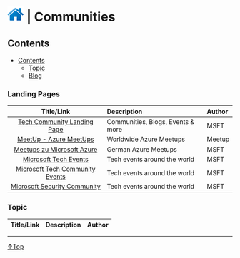 # [![Home](/img/home.png)](../README.md "Home") | Communities

## Contents
- [Contents](#contents)
    - [Topic](#Topic)
    - [Blog](#blog)

### Landing Pages
|                                                   Title/Link                                                    | Description                       | Author |
| :-------------------------------------------------------------------------------------------------------------: | :-------------------------------- | :----- |
|                       [Tech Community Landing Page](https://techcommunity.microsoft.com/)                       | Communities, Blogs, Events & more | MSFT   |
|                         [MeetUp - Azure MeetUps](https://www.meetup.com/topics/azure/)                          | Worldwide Azure Meetups           | Meetup |
|      [Meetups zu Microsoft Azure](https://www.microsoft.com/de-de/techwiese/community/meetups/azure.aspx)       | German Azure Meetups              | MSFT   |
|               [Microsoft Tech Events](https://techcommunity.microsoft.com/t5/events/ct-p/Events)                | Tech events around the world      | MSFT   |
| [Microsoft Tech Community Events](https://techcommunity.microsoft.com/t5/community-events/ct-p/CommunityEvents) | Tech events around the world      | MSFT   |
|                        [Microsoft Security Community](https://aka.ms/SecurityCommunity)                         | Tech events around the world      | MSFT   |




### Topic
| Title/Link | Description | Author |
| :--------: | :---------- | :----- |


___
 <a href="#top" title="Back to the top.">↑Top</a>